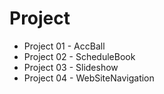 # Project
* Project 01 - AccBall<br />
* Project 02 - ScheduleBook<br />
* Project 03 - Slideshow<br />
* Project 04 - WebSiteNavigation<br />
